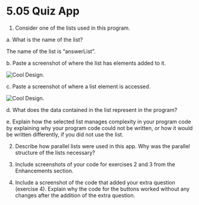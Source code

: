 # 5.05 Quiz App

1. Consider one of the lists used in this program.

a. What is the name of the list?

The name of the list is “answerList”. 

b. Paste a screenshot of where the list has elements added to it.

![Cool Design](5-05Screenshot.png).

c. Paste a screenshot of where a list element is accessed.

![Cool Design](5-05Screenshot.png).

d. What does the data contained in the list represent in the program?

e. Explain how the selected list manages complexity in your program code by explaining why your program code could not be written, or how it would be written differently, if you did not use the list.


2. Describe how parallel lists were used in this app. Why was the parallel structure of the lists necessary?

3. Include screenshots of your code for exercises 2 and 3 from the Enhancements section.

4. Include a screenshot of the code that added your extra question (exercise 4). Explain why the code for the buttons worked without any changes after the addition of the extra question.
